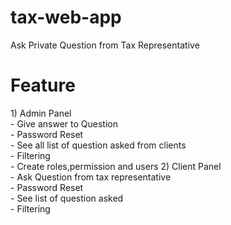 
# tax-web-app
Ask Private Question from Tax Representative

<h1> Feature </h1>
 1) Admin Panel<br>
      - Give answer to Question<br>
     - Password Reset<br>
     - See all list of question asked from clients <br>
     - Filtering <br>
     - Create roles,permission and users
 2) Client Panel <br>
    - Ask Question from tax representative<br>
    - Password Reset<br>
    - See list of question asked <br>
    - Filtering
    
